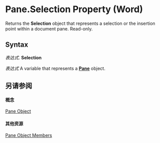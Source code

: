 
# Pane.Selection Property (Word)

Returns the  **Selection** object that represents a selection or the insertion point within a document pane. Read-only.


## Syntax

 _表达式_. **Selection**

 _表达式_ A variable that represents a **[Pane](4a0c2690-d9d2-4e34-fef4-cc41365f5251.md)** object.


## 另请参阅


#### 概念


[Pane Object](4a0c2690-d9d2-4e34-fef4-cc41365f5251.md)
#### 其他资源


[Pane Object Members](http://msdn.microsoft.com/library/e0739460-3209-f981-71ea-80a5ea7f8935%28Office.15%29.aspx)